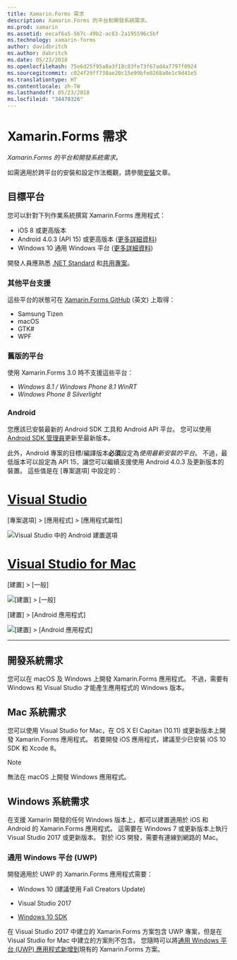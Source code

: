 ```yaml
---
title: Xamarin.Forms 需求
description: Xamarin.Forms 的平台和開發系統需求。
ms.prod: xamarin
ms.assetid: eecaf6a5-567c-49b2-ac83-2a195596c5bf
ms.technology: xamarin-forms
author: davidbritch
ms.author: dabritch
ms.date: 05/23/2018
ms.openlocfilehash: 75e6d25f95a0a3f18c83fe73f67ad4a7797f0924
ms.sourcegitcommit: c024f29ff730ae20c15e99bfe0268a0e1c9d41e5
ms.translationtype: HT
ms.contentlocale: zh-TW
ms.lasthandoff: 05/23/2018
ms.locfileid: "34470326"
---
```

# <a name="xamarinforms-requirements"></a>Xamarin.Forms 需求

_Xamarin.Forms 的平台和開發系統需求。_

如需適用於跨平台的安裝和設定作法概觀，請參閱[安裝](~/cross-platform/get-started/installation/index.md)文章。

## <a name="target-platforms"></a>目標平台

您可以針對下列作業系統撰寫 Xamarin.Forms 應用程式：

- iOS 8 或更高版本
- Android 4.0.3 (API 15) 或更高版本 ([更多詳細資料](#android))
- Windows 10 通用 Windows 平台 ([更多詳細資料](#windows10))

開發人員應熟悉 [.NET Standard](~/cross-platform/app-fundamentals/net-standard.md) 和[共用專案](~/cross-platform/app-fundamentals/shared-projects.md)。

### <a name="additional-platform-support"></a>其他平台支援

這些平台的狀態可在 [Xamarin.Forms GitHub](https://github.com/xamarin/Xamarin.Forms/wiki/Platform-Support) \(英文\) 上取得：

- Samsung Tizen
- macOS
- GTK#
- WPF

### <a name="platforms-from-earlier-versions"></a>舊版的平台

使用 Xamarin.Forms 3.0 時不支援這些平台：

- *Windows 8.1 / Windows Phone 8.1 WinRT*
- *Windows Phone 8 Silverlight*

### <a name="android"></a>Android

您應該已安裝最新的 Android SDK 工具和 Android API 平台。 您可以使用 [Android SDK 管理員](~/android/get-started/installation/android-sdk.md)更新至最新版本。

此外，Android 專案的目標/編譯版本**必須**設定為*使用最新安裝的平台*。 不過，最低版本可以設定為 API 15，讓您可以繼續支援使用 Android 4.0.3 及更新版本的裝置。 這些值是在 [專案選項] 中設定的：

# <a name="visual-studiotabvswin"></a>[Visual Studio](#tab/vswin)

[專案選項] > [應用程式] > [應用程式屬性]

![](installation-images/options-android-vs-sml.png "Visual Studio 中的 Android 建置選項")

# <a name="visual-studio-for-mactabvsmac"></a>[Visual Studio for Mac](#tab/vsmac)

[建置] > [一般]

![](installation-images/options-general-sml.png "[建置] > [一般]")

[建置] > [Android 應用程式]

![](installation-images/options-android-sml.png "[建置] > [Android 應用程式]")

-----

## <a name="development-system-requirements"></a>開發系統需求

您可以在 macOS 及 Windows 上開發 Xamarin.Forms 應用程式。 不過，需要有 Windows 和 Visual Studio 才能產生應用程式的 Windows 版本。

## <a name="mac-system-requirements"></a>Mac 系統需求

您可以使用 Visual Studio for Mac，在 OS X El Capitan (10.11) 或更新版本上開發 Xamarin.Forms 應用程式。 若要開發 iOS 應用程式，建議至少已安裝 iOS 10 SDK 和 Xcode 8。

> [!NOTE]
>  無法在 macOS 上開發 Windows 應用程式。

## <a name="windows-system-requirements"></a>Windows 系統需求

在支援 Xamarin 開發的任何 Windows 版本上，都可以建置適用於 iOS 和 Android 的 Xamarin.Forms 應用程式。 這需要在 Windows 7 或更新版本上執行 Visual Studio 2017 或更新版本。 對於 iOS 開發，需要有連線到網路的 Mac。

<a name="windows10" />

### <a name="universal-windows-platform-uwp"></a>通用 Windows 平台 (UWP)

開發適用於 UWP 的 Xamarin.Forms 應用程式需要：

- Windows 10 (建議使用 Fall Creators Update)

- Visual Studio 2017

- [Windows 10 SDK](https://dev.windows.com/downloads/windows-10-sdk)

在 Visual Studio 2017 中建立的 Xamarin.Forms 方案包含 UWP 專案，但是在 Visual Studio for Mac 中建立的方案則不包含。
您隨時可以將[通用 Windows 平台 (UWP) 應用程式新增到](~/xamarin-forms/platform/windows/installation/index.md)現有的 Xamarin.Forms 方案。
